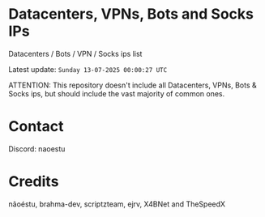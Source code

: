 # Datacenters, VPNs, Bots and Socks IPs
 
Datacenters / Bots / VPN / Socks ips list

Latest update: `Sunday 13-07-2025 00:00:27 UTC` 

ATTENTION: This repository doesn't include all Datacenters, VPNs, Bots & Socks ips, 
but should include the vast majority of common ones.

# Contact
Discord: naoestu

# Credits
nãoéstu, brahma-dev, scriptzteam, ejrv, X4BNet and TheSpeedX
